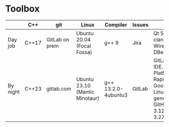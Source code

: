 # Toolbox
| | C++ | git | Linux | Compiler | Issues | Misc |
| --- | --- | --- | --- | --- | --- | --- |
| Day job  | C++17 | GitLab on prem | Ubuntu 20.04 (Focal Fossa) | g++ 9 | Jira | Qt 5.15.2, CMake, clang-format, Wirehshark, bash, DBeaver, vim |
| By night | C++23 | gitlab.com     | Ubuntu 23.10 (Mantic Minotaur) | g++ 13.2.0-4ubuntu3 | GitLab | GitLab VS Code web IDE, Google Cloud Platform (Sapphire Rapids), FIX, GoogleTest/Benchmark, Linux kernel 6.5.0-5-generic, ChatGPT 4, GitHub Copilot, Python 3.12.0rc2, CMake 3.27.4 |

